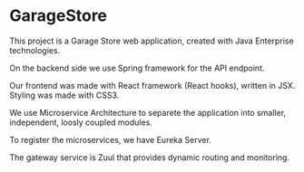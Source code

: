 # GarageStore

This project is a Garage Store web application, created with Java Enterprise technologies. 

On the backend side we use Spring framework for the API endpoint. 

Our frontend was made with React framework (React hooks), written in JSX. Styling was made with CSS3. 

We use Microservice Architecture to separete the application into smaller, independent, loosly coupled modules. 

To register the microservices, we have Eureka Server.

The gateway service is Zuul that provides dynamic routing and monitoring. 
